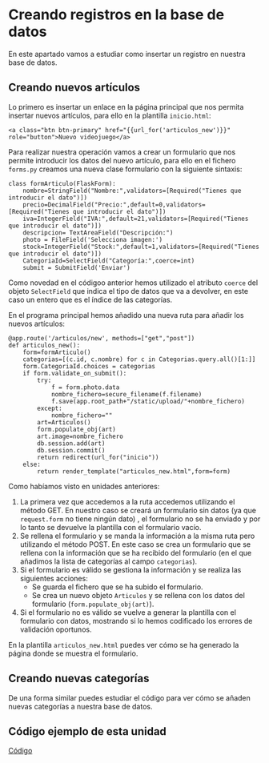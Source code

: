# Creando registros en la base de datos

En este apartado vamos a estudiar como insertar un registro en nuestra base de datos.

## Creando nuevos artículos

Lo primero es insertar un enlace en la página principal que nos permita insertar nuevos artículos, para ello en la plantilla `inicio.html`:

	<a class="btn btn-primary" href="{{url_for('articulos_new')}}" role="button">Nuevo videojuego</a>

Para realizar nuestra operación vamos a crear un formulario que nos permite introducir los datos del nuevo artículo, para ello en el fichero `forms.py` creamos una nueva clase formulario con la siguiente sintaxis:

	class formArticulo(FlaskForm):                      
		nombre=StringField("Nombre:",validators=[Required("Tienes que introducir el dato")])
		precio=DecimalField("Precio:",default=0,validators=[Required("Tienes que introducir el dato")])
		iva=IntegerField("IVA:",default=21,validators=[Required("Tienes que introducir el dato")])
		descripcion= TextAreaField("Descripción:")
		photo = FileField('Selecciona imagen:')
		stock=IntegerField("Stock:",default=1,validators=[Required("Tienes que introducir el dato")])
		CategoriaId=SelectField("Categoría:",coerce=int)
		submit = SubmitField('Enviar')

Como novedad en el códigoo anterior hemos utilizado el atributo `coerce` del objeto `SelectField` que indica el tipo de datos que va a devolver, en este caso un entero que es el índice de las categorías.

En el programa principal hemos añadido una nueva ruta para añadir los nuevos artículos:

	@app.route('/articulos/new', methods=["get","post"])
	def articulos_new():
		form=formArticulo()
		categorias=[(c.id, c.nombre) for c in Categorias.query.all()[1:]]
		form.CategoriaId.choices = categorias
		if form.validate_on_submit():
			try:
				f = form.photo.data
				nombre_fichero=secure_filename(f.filename)
				f.save(app.root_path+"/static/upload/"+nombre_fichero)
			except:
				nombre_fichero=""
			art=Articulos()
			form.populate_obj(art)
			art.image=nombre_fichero
			db.session.add(art)
			db.session.commit()
			return redirect(url_for("inicio"))
		else:
			return render_template("articulos_new.html",form=form)

Como habíamos visto en unidades anteriores:

1. La primera vez que accedemos a la ruta accedemos utilizando el método GET. En nuestro caso se creará un formulario sin datos (ya que `request.form` no tiene ningún dato) , el formulario no se ha enviado y por lo tanto se devuelve la plantilla con el formulario vacío.
2. Se rellena el formulario y se manda la información a la misma ruta pero utilizando el método POST. En este caso se crea un formulario que se rellena con la información que se ha recibido del formulario (en el que añadimos la lista de categorías al campo `categorias`). 
3. Si el formulario es válido se gestiona la información y se realiza las siguientes acciones:
	* Se guarda el fichero que se ha subido el formulario.
	* Se crea un nuevo objeto `Articulos` y se rellena con los datos del formulario (`form.populate_obj(art)`).
4. Si el formulario no es válido se vuelve a generar la plantilla con el formulario con datos, mostrando si lo hemos codificado los errores de validación oportunos.

En la plantilla `articulos_new.html` puedes ver cómo se ha generado la página donde se muestra el formulario.

## Creando nuevas categorías

De una forma similar puedes estudiar el código para ver cómo se añaden nuevas categorías a nuestra base de datos.

## Código ejemplo de esta unidad

[Código](../../ejemplos/u24)